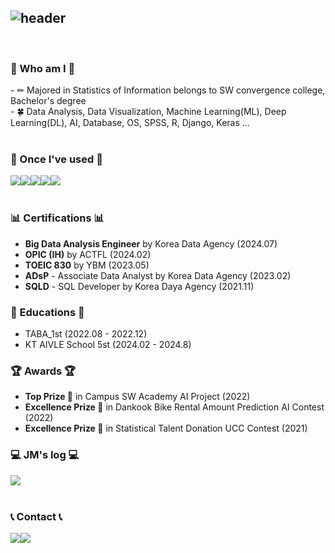 <div align="left">
  
![header](https://capsule-render.vercel.app/api?type=waving&color=timeGradient&text=Welcome%20to%20Jeongmin's%20GitHub%20👋&animation=twinkling&fontSize=30&fontAlignY=40&fontAlign=70&height=250)
---
 
<br>

### :love_letter: Who am I :love_letter:
<div style="display:flex; flex-direction:row;">
    - ✏ Majored in Statistics of Information belongs to SW convergence college,  Bachelor's degree
    <br>
    - 🍀 Data Analysis, Data Visualization, Machine Learning(ML), Deep Learning(DL), AI, Database, OS, SPSS, R, Django, Keras ...
    
</div><br>

### 🔨 Once I've used 🔨
<div style="display:flex; flex-direction:row;">
    <!--<img src="https://img.shields.io/badge/Gradle-02303A?style=for-the-badge&logo=gradle&logoColor=white"> -->
    <img src="https://img.shields.io/badge/mysql-4479A1?style=for-the-badge&logo=mysql&logoColor=white"> 
    <img src="https://img.shields.io/badge/python-3776AB?style=for-the-badge&logo=python&logoColor=white"> 
    <img src="https://img.shields.io/badge/keras-D00000?style=for-the-badge&logo=keras&logoColor=white"> 
    <img src="https://img.shields.io/badge/pytorch-EE4C2C?style=for-the-badge&logo=pytorch&logoColor=white">
    <img src="https://img.shields.io/badge/linux-FCC624?style=for-the-badge&logo=linux&logoColor=black"> 
    <br>
</div><br>
</div>


### 📊 Certifications 📊

- **Big Data Analysis Engineer** by Korea Data Agency (2024.07)
- **OPIC (IH)** by ACTFL (2024.02)
- **TOEIC 830** by YBM (2023.05)
- **ADsP** - Associate Data Analyst by Korea Data Agency (2023.02)
- **SQLD** - SQL Developer by Korea Daya Agency (2021.11)

### 👾 Educations 👾
- TABA_1st (2022.08 - 2022.12)
- KT AIVLE School 5st (2024.02 - 2024.8)

### 🏆 Awards 🏆
- **Top Prize 🥇** in Campus SW Academy AI Project (2022)
- **Excellence Prize 🏅** in Dankook Bike Rental Amount Prediction AI Contest (2022)
- **Excellence Prize 🏅** in Statistical Talent Donation UCC Contest (2021)


### 💻 JM's log 💻
<div style="display:flex; flex-direction:row;">
    <a href="https://park000103.tistory.com">
        <img src="https://img.shields.io/badge/Tistory-000000?style=for-the-badge&logo=Tistory&logoColor=white"> 
    </a>
</div><br>

### 📞 Contact 📞
<div style="display:flex; flex-direction:row;">
    <a href="https://www.instagram.com/z.loxin/">
        <img src="https://img.shields.io/badge/Instagram-E4405F?style=for-the-badge&logo=Instagram&logoColor=white"> 
    </a>
    <a href="mailto:park000103@gmail.com">
        <img src="https://img.shields.io/badge/Gmail-EA4335?style=for-the-badge&logo=Gmail&logoColor=white"> 
    </a>
</div><br>
